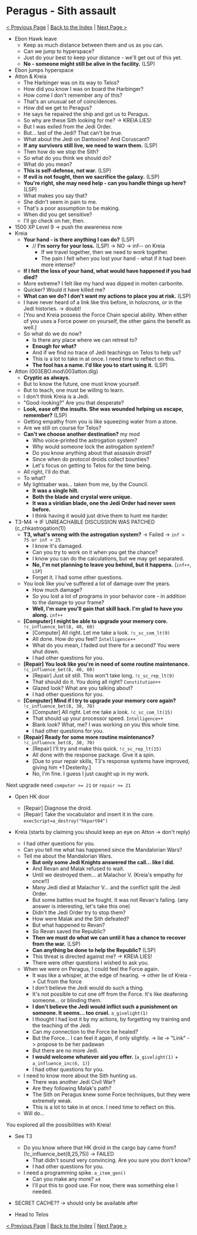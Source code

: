 # Peragus - Sith assault

[< Previous Page](../09_Peragus.md) |
[Back to the Index](../index.md) |
[Next Page >](../03_Telos/01_Telos.md)

- Ebon Hawk leave
    - Keep as much distance between them and us as you can.
    - Can we jump to hyperspace?
    - Just do your best to keep your distance - we'll get out of this yet.
    - **No - someone might still be alive in the facility.** (LSP)
- Ebon jumps hyperspace
- Atton & Kreia
    - The Harbinger was on its way to Telos?
    - How did you know I was on board the Harbinger?
    - How come I don't remember any of this?
    - That's an unusual set of coincidences.
    - How did we get to Peragus?
    - He says he repaired the ship and got us to Peragus.
    - So why are these Sith looking for me? -> KREIA LIES!
    - But I was exiled from the Jedi Order.
    - But... last of the Jedi? That can't be true.
    - What about the Jedi on Dantooine? And Coruscant?
    - **If any survivors still live, we need to warn them.** (LSP)
    - Then how do we stop the Sith?
    - So what do you think we should do?
    - What do you mean?
    - **This is self-defense, not war.** (LSP)
    - **If evil is not fought, then we sacrifice the galaxy.** (LSP)
    - **You're right, she may need help - can you handle things up here?** (LSP)
    - What makes you say that?
    - She didn't seem in pain to me.
    - That's a poor assumption to be making.
    - When did you get sensitive?
    - I'll go check on her, then.
- 1500 XP Level 9 -> push the awareness now
- Kreia
    - **Your hand - is there anything I can do?** (LSP)
        - // **I'm sorry for your loss.** (LSP) -> NO -> inf-- on Kreia
            - If we travel together, then we need to work together.
            - The pain I felt when you lost your hand - what if it had been more intense?
    - **If I felt the loss of your hand, what would have happened if you had died?**
    - More extreme? I felt like my hand was dipped in molten carbonite.
    - Quicker? Would it have killed me?
    - **What can we do? I don't want my actions to place you at risk.** (LSP)
    - I have never heard of a link like this before, in holocrons, or in the Jedi histories. -> doubt!
    - [You and Kreia possess the Force Chain special ability. When either of you uses a Force power on yourself, the other gains the benefit as well.]
    - So what do we do now?
      - Is there any place where we can retreat to?
      - **Enough for what?**
      - And if we find no trace of Jedi teachings on Telos to help us?
      - This is a lot to take in at once. I need time to reflect on this.
      - **The fool has a name. I'd like you to start using it.** (LSP)
- Atton (003EBO.mod\003atton.dlg)
    - **Cryptic as always.**
    - But to know the future, one must know yourself.
    - But to teach, one must be willing to learn.
    - I don't think Kreia is a Jedi.
    - "Good-looking?" Are you that desperate?
    - **Look, ease off the insults. She was wounded helping us escape, remember?** (LSP)
    - Getting empathy from you is like squeezing water from a stone.
    - Are we still on course for Telos?
    - **Can't we choose another destination?** my mod
        - Who voice-printed the astrogation system?
        - Why would someone lock the astrogation system?
        - Do you know anything about that assassin droid?
        - Since when do protocol droids collect bounties?
        - Let's focus on getting to Telos for the time being.
    - All right, I'll do that.
    - To what?
    - My lightsaber was... taken from me, by the Council.
        - **It was a single hilt.**
        - **Both the blade and crystal were unique.**
        - **It was a viridian blade, one the Jedi Order had never seen before.**
        - I think having it would just drive them to hunt me harder.
- T3-M4 -> IF UNREACHABLE DISCUSSION WAS PATCHED (c_chkastrogation(1))
  - **T3, what's wrong with the astrogation system?** -> Failed -> `inf > 75 or inf < 25`
    - I know it's damaged.
    - Can you try to work on it when you get the chance?
    - I know you can do the calculations, but we may get separated.
    - **No, I'm not planning to leave you behind, but it happens.** (`inf++`, `LSP`)
    - Forget it. I had some other questions.
  - You look like you've suffered a lot of damage over the years.
    - How much damage?
    - So you lost a lot of programs in your behavior core - in addition to the damage to your frame?
    - **Well, I'm sure you'll gain that skill back. I'm glad to have you along.** `inf++`
  - **[Computer] I might be able to upgrade your memory core.** `!c_influence_bet(8, 40, 60)`
    - [Computer] All right. Let me take a look. `!c_sc_com_lt(9)`
    - All done. How do you feel? `Intelligence++`
    - What do you mean, I faded out there for a second? You were shut down.
    - I had other questions for you.
  - **[Repair] You look like you're in need of some routine maintenance.** `!c_influence_bet(8, 40, 60)`
    - [Repair] Just sit still. This won't take long. `!c_sc_rep_lt(9)`
    - That should do it. You doing all right? `Constitution++`
    - Glazed look? What are you talking about?
    - I had other questions for you.
  - **[Computer] Mind if I try to upgrade your memory core again?** `!c_influence_bet(8, 30, 70)`
    - [Computer] All right. Let me take a look. `!c_sc_com_lt(15)`
    - That should up your processor speed. `Intelligence++`
    - Blank look? What, me? I was working on you this whole time.
    - I had other questions for you.
  - **[Repair] Ready for some more routine maintenance?** `!c_influence_bet(8, 30, 70)`
    - [Repair] I'll try and make this quick. `!c_sc_rep_lt(15)`
    - All done with the response package. Give it a spin.
    - [Due to your repair skills, T3's response systems have improved, giving him +1 Dexterity.]
    - No, I'm fine. I guess I just caught up in my work.

Next upgrade need `computer >= 21` or `repair >= 21`

- Open HK door
  - [Repair] Diagnose the droid.
  - [Repair] Take the vocabulator and insert it in the core. `execScript=a_destroy("hkpart04")`

- Kreia (starts by claiming you should keep an eye on Atton -> don't reply)
  - I had other questions for you.
  - Can you tell me what has happened since the Mandalorian Wars?
  - Tell me about the Mandalorian Wars.
    - **But only some Jedi Knights answered the call... like I did.**
    - And Revan and Malak refused to wait.
    - Until we destroyed them... at Malachor V. (Kreia's empathy for once!!)
    - Many Jedi died at Malachor V... and the conflict split the Jedi Order.
    - But some battles must be fought. It was not Revan's failing. (any answer is interesting, let's take this one)
    - Didn't the Jedi Order try to stop them?
    - How were Malak and the Sith defeated?
    - But what happened to Revan?
    - So Revan saved the Republic?
    - **Then we must do what we can until it has a chance to recover from the war.** (LSP)
    - **Can anything be done to help the Republic?** (LSP)
    - This threat is directed against me? -> KREIA LIES!
    - There were other questions I wished to ask you.
  - When we were on Peragus, I could feel the Force again.
    - It was like a whisper, at the edge of hearing. -> other lie of Kreia -> Cut from the force
    - I don't believe the Jedi would do such a thing.
    - It's not possible to cut one off from the Force. It's like deafening someone... or blinding them.
    - **I don't believe the Jedi would inflict such a punishment on someone. It seems... too cruel.** `a_givelight(1)`
    - I thought I had lost it by my actions, by forgetting my training and the teaching of the Jedi.
    - Can my connection to the Force be healed?
    - But the Force... I can feel it again, if only slightly. -> lie -> "Link" -> propose to be her padawan
    - But there are no more Jedi.
    - **I would welcome whatever aid you offer.** (`a_givelight(1)` + `a_influence_inc(6, 1)`)
    - I had other questions for you.
  - I need to know more about the Sith hunting us.
    - There was another Jedi Civil War?
    - Are they following Malak's path?
    - The Sith on Peragus knew some Force techniques, but they were extremely weak.
    - This is a lot to take in at once. I need time to reflect on this.
  - Will do...

You explored all the possibilities with Kreia!

- See T3
  - Do you know where that HK droid in the cargo bay came from? (!c_influence_bet(8,25,75)) -> FAILED
    - That didn't sound very convincing. Are you sure you don't know?
    - I had other questions for you.
  - I need a programming spike. `a_item_gen()`
    - Can you make any more? `x4`
    - I'll put this to good use. For now, there was something else I needed.

- SECRET CACHE?? -> should only be available after 
- Head to Telos


[< Previous Page](../09_Peragus.md) |
[Back to the Index](../index.md) |
[Next Page >](../03_Telos/01_Telos.md)
